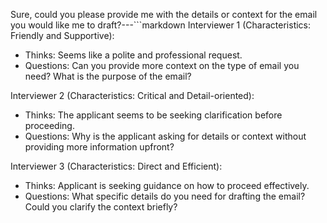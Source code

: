 Sure, could you please provide me with the details or context for the email you would like me to draft?---```markdown
Interviewer 1 (Characteristics: Friendly and Supportive):
- Thinks: Seems like a polite and professional request.
- Questions: Can you provide more context on the type of email you need? What is the purpose of the email?

Interviewer 2 (Characteristics: Critical and Detail-oriented):
- Thinks: The applicant seems to be seeking clarification before proceeding.
- Questions: Why is the applicant asking for details or context without providing more information upfront?

Interviewer 3 (Characteristics: Direct and Efficient):
- Thinks: Applicant is seeking guidance on how to proceed effectively.
- Questions: What specific details do you need for drafting the email? Could you clarify the context briefly?
```